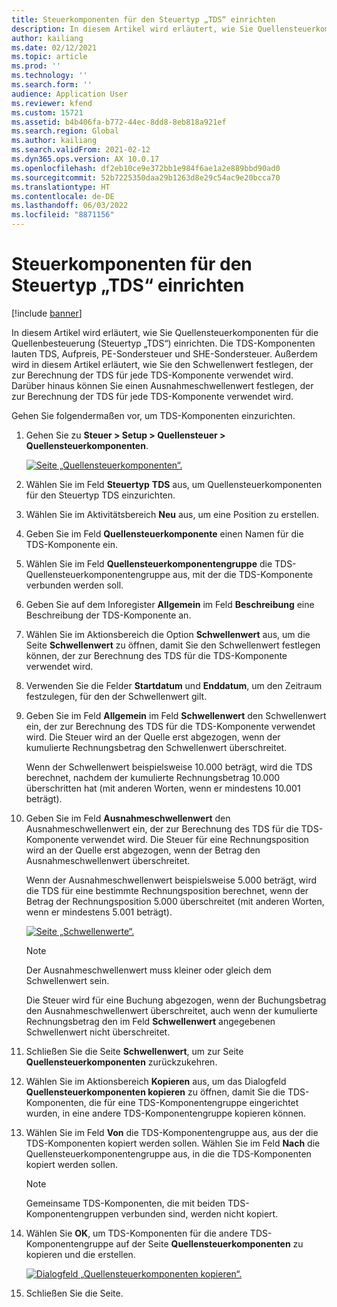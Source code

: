 ```yaml
---
title: Steuerkomponenten für den Steuertyp „TDS“ einrichten
description: In diesem Artikel wird erläutert, wie Sie Quellensteuerkomponenten für die Quellenbesteuerung (Steuertyp „TDS“) einrichten. Außerdem wird erläutert, wie Sie den Schwellenwert festlegen, der zur Berechnung der TDS für jede TDS-Komponente verwendet wird.
author: kailiang
ms.date: 02/12/2021
ms.topic: article
ms.prod: ''
ms.technology: ''
ms.search.form: ''
audience: Application User
ms.reviewer: kfend
ms.custom: 15721
ms.assetid: b4b406fa-b772-44ec-8dd8-8eb818a921ef
ms.search.region: Global
ms.author: kailiang
ms.search.validFrom: 2021-02-12
ms.dyn365.ops.version: AX 10.0.17
ms.openlocfilehash: df2eb10ce9e372bb1e984f6ae1a2e889bbd90ad0
ms.sourcegitcommit: 52b7225350daa29b1263d8e29c54ac9e20bcca70
ms.translationtype: HT
ms.contentlocale: de-DE
ms.lasthandoff: 06/03/2022
ms.locfileid: "8871156"
---
```

# <a name="set-up-tax-components-for-the-tds-tax-type"></a>Steuerkomponenten für den Steuertyp „TDS“ einrichten

[!include [banner](../includes/banner.md)]

In diesem Artikel wird erläutert, wie Sie Quellensteuerkomponenten für die Quellenbesteuerung (Steuertyp „TDS“) einrichten. Die TDS-Komponenten lauten TDS, Aufpreis, PE-Sondersteuer und SHE-Sondersteuer. Außerdem wird in diesem Artikel erläutert, wie Sie den Schwellenwert festlegen, der zur Berechnung der TDS für jede TDS-Komponente verwendet wird. Darüber hinaus können Sie einen Ausnahmeschwellenwert festlegen, der zur Berechnung der TDS für jede TDS-Komponente verwendet wird.

Gehen Sie folgendermaßen vor, um TDS-Komponenten einzurichten.

1. Gehen Sie zu **Steuer \> Setup \> Quellensteuer \> Quellensteuerkomponenten**.

    [![Seite „Quellensteuerkomponenten“.](./media/apac-ind-TDS-9.png)](./media/apac-ind-TDS-9.png)

2. Wählen Sie im Feld **Steuertyp** **TDS** aus, um Quellensteuerkomponenten für den Steuertyp TDS einzurichten.
3. Wählen Sie im Aktivitätsbereich **Neu** aus, um eine Position zu erstellen.
4. Geben Sie im Feld **Quellensteuerkomponente** einen Namen für die TDS-Komponente ein.
5. Wählen Sie im Feld **Quellensteuerkomponentengruppe** die TDS-Quellensteuerkomponentengruppe aus, mit der die TDS-Komponente verbunden werden soll.
6. Geben Sie auf dem Inforegister **Allgemein** im Feld **Beschreibung** eine Beschreibung der TDS-Komponente an.
7. Wählen Sie im Aktionsbereich die Option **Schwellenwert** aus, um die Seite **Schwellenwert** zu öffnen, damit Sie den Schwellenwert festlegen können, der zur Berechnung des TDS für die TDS-Komponente verwendet wird.
8. Verwenden Sie die Felder **Startdatum** und **Enddatum**, um den Zeitraum festzulegen, für den der Schwellenwert gilt.
9. Geben Sie im Feld **Allgemein** im Feld **Schwellenwert** den Schwellenwert ein, der zur Berechnung des TDS für die TDS-Komponente verwendet wird. Die Steuer wird an der Quelle erst abgezogen, wenn der kumulierte Rechnungsbetrag den Schwellenwert überschreitet.

    Wenn der Schwellenwert beispielsweise 10.000 beträgt, wird die TDS berechnet, nachdem der kumulierte Rechnungsbetrag 10.000 überschritten hat (mit anderen Worten, wenn er mindestens 10.001 beträgt).

10. Geben Sie im Feld **Ausnahmeschwellenwert** den Ausnahmeschwellenwert ein, der zur Berechnung des TDS für die TDS-Komponente verwendet wird. Die Steuer für eine Rechnungsposition wird an der Quelle erst abgezogen, wenn der Betrag den Ausnahmeschwellenwert überschreitet.

    Wenn der Ausnahmeschwellenwert beispielsweise 5.000 beträgt, wird die TDS für eine bestimmte Rechnungsposition berechnet, wenn der Betrag der Rechnungsposition 5.000 überschreitet (mit anderen Worten, wenn er mindestens 5.001 beträgt).

    [![Seite „Schwellenwerte“.](./media/apac-ind-TDS-10.png)](./media/apac-ind-TDS-10.png)

    > [!NOTE]
    > Der Ausnahmeschwellenwert muss kleiner oder gleich dem Schwellenwert sein.
    >
    > Die Steuer wird für eine Buchung abgezogen, wenn der Buchungsbetrag den Ausnahmeschwellenwert überschreitet, auch wenn der kumulierte Rechnungsbetrag den im Feld **Schwellenwert** angegebenen Schwellenwert nicht überschreitet.

11. Schließen Sie die Seite **Schwellenwert**, um zur Seite **Quellensteuerkomponenten** zurückzukehren.
12. Wählen Sie im Aktionsbereich **Kopieren** aus, um das Dialogfeld **Quellensteuerkomponenten kopieren** zu öffnen, damit Sie die TDS-Komponenten, die für eine TDS-Komponentengruppe eingerichtet wurden, in eine andere TDS-Komponentengruppe kopieren können.
13. Wählen Sie im Feld **Von** die TDS-Komponentengruppe aus, aus der die TDS-Komponenten kopiert werden sollen. Wählen Sie im Feld **Nach** die Quellensteuerkomponentengruppe aus, in die die TDS-Komponenten kopiert werden sollen.

    > [!NOTE]
    > Gemeinsame TDS-Komponenten, die mit beiden TDS-Komponentengruppen verbunden sind, werden nicht kopiert.

14. Wählen Sie **OK**, um TDS-Komponenten für die andere TDS-Komponentengruppe auf der Seite **Quellensteuerkomponenten** zu kopieren und die erstellen.

    [![Dialogfeld „Quellensteuerkomponenten kopieren“.](./media/apac-ind-TDS-11.png)](./media/apac-ind-TDS-11.png)

15. Schließen Sie die Seite.
